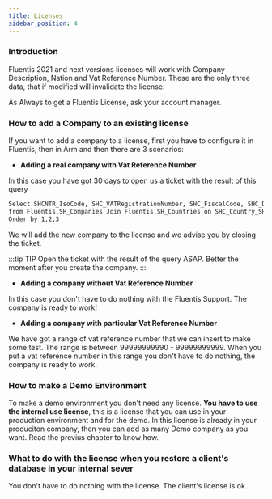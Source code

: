 ```yaml
---
title: Licenses
sidebar_position: 4
---
```


### Introduction

Fluentis 2021 and next versions licenses will work with Company Description, Nation and Vat Reference Number.
These are the only three data, that if modified will invalidate the license.

As Always to get a Fluentis License, ask your account manager.

### How to add a Company to an existing license

If you want to add a company to a license, first you have to configure it in Fluentis, then in Arm and then there are 3 scenarios:

- **Adding a real company with Vat Reference Number**

In this case you have got 30 days to open us a ticket with the result of this query
``` bash title="sql"
Select SHCNTR_IsoCode, SHC_VATRegistrationNumber, SHC_FiscalCode, SHC_Description
from Fluentis.SH_Companies Join Fluentis.SH_Countries on SHC_Country_SHCNTR_Id = SHCNTR_Id
Order by 1,2,3
```
We will add the new company to the license and we advise you by closing the ticket.

:::tip TIP
Open the ticket with the result of the query ASAP. Better the moment after you create the company.
:::

- **Adding a company without Vat Reference Number**

In this case you don't have to do nothing with the Fluentis Support. The company is ready to work!

- **Adding a company with particular Vat Reference Number**

We have got a range of vat reference number that we can insert to make some test. The range is between 99999999990 - 99999999999. When you put a vat reference number in this range you don't have to do nothing, the company is ready to work.

### How to make a Demo Environment

To make a demo environment you don't need any license. **You have to use the internal use license**, this is a license that you can use in your production environment and for the demo. In this license is already in your produciton company, then you can add as many Demo company as you want. Read the previus chapter to know how.

### What to do with the license when you restore a client's database in your internal sever

You don't have to do nothing with the license. The client's license is ok.
